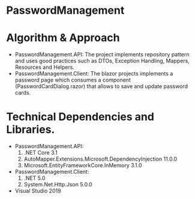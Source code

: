 # PasswordManagement

# Algorithm & Approach
- PasswordManagement.API:
  The project implements repository pattern and uses good practices such as DTOs, Exception Handling, Mappers, Resources and Helpers.
- PasswordManagement.Client:
  The blazor projects implements a password page which consumes a component (PasswordCardDialog.razor) that allows to save and update password cards.

# Technical Dependencies and Libraries.
- PasswordManagement.API: 
  1) .NET Core 3.1
  2) AutoMapper.Extensions.Microsoft.DependencyInjection 11.0.0
  3) Microsoft.EntityFrameworkCore.InMemory 3.1.0
- PasswordManagement.Client:
  1) .NET 5.0
  2) System.Net.Http.Json 5.0.0
- Visual Studio 2019


   
